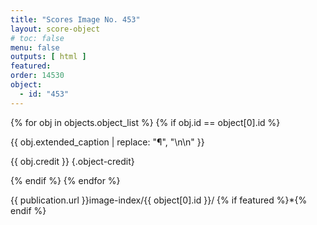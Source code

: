 ```yaml
---
title: "Scores Image No. 453"
layout: score-object
# toc: false
menu: false
outputs: [ html ]
featured: 
order: 14530
object:
  - id: "453"
---
```


{% for obj in objects.object_list %}
{% if obj.id == object[0].id %}

{{ obj.extended_caption | replace: "¶", "\n\n" }}

{{ obj.credit }} {.object-credit}

{% endif %}
{% endfor %}

<div class="object-credit object-url is-print-only">

{{ publication.url }}image-index/{{ object[0].id }}/ {% if featured %}*{% endif %}

</div>
